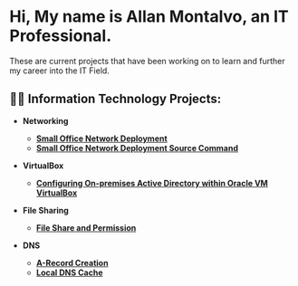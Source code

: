 <h1>Hi, My name is Allan Montalvo, an IT Professional.</h1>
These are current projects that have been working on to learn and further my career into the IT Field.

<h2>👨‍💻 Information Technology Projects:</h2>

- <b>Networking<b>
  - [Small Office Network Deployment](https://github.com/AllanMontalvo/Small-Office-Network)
  - [Small Office Network Deployment Source Command](https://github.com/AllanMontalvo/Small-Office-Network-Source-Command/blob/main/README.md)
- <b>VirtualBox</b>
  - [Configuring On-premises Active Directory within Oracle VM VirtualBox](https://github.com/AllanMontalvo/Virtualbox-Active-Directory)
 
- <b>File Sharing</b>
  - [File Share and Permission](https://github.com/AllanMontalvo/File-Share-and-Permission)
 
- <b>DNS</b>
  -  [A-Record Creation](https://github.com/AllanMontalvo/A-Record-Exercise)
  -  [Local DNS Cache](https://github.com/AllanMontalvo/Local-DNS-Cache-Exercise)
